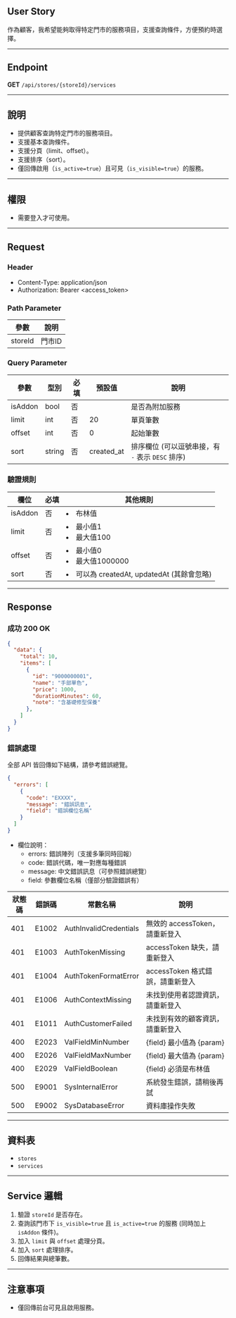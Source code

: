 ## User Story

作為顧客，我希望能夠取得特定門市的服務項目，支援查詢條件，方便預約時選擇。

---

## Endpoint

**GET** `/api/stores/{storeId}/services`

---

## 說明

- 提供顧客查詢特定門市的服務項目。
- 支援基本查詢條件。
- 支援分頁（limit、offset）。
- 支援排序（sort）。
- 僅回傳啟用（`is_active=true`）且可見（`is_visible=true`）的服務。

---

## 權限

- 需要登入才可使用。

---

## Request

### Header

- Content-Type: application/json
- Authorization: Bearer <access_token>

### Path Parameter

| 參數    | 說明   |
| ------- | ------ |
| storeId | 門市ID |

### Query Parameter

| 參數    | 型別   | 必填 | 預設值     | 說明                                             |
| ------- | ------ | ---- | ---------- | ------------------------------------------------ |
| isAddon | bool   | 否   |            | 是否為附加服務                                   |
| limit   | int    | 否   | 20         | 單頁筆數                                         |
| offset  | int    | 否   | 0          | 起始筆數                                         |
| sort    | string | 否   | created_at | 排序欄位 (可以逗號串接，有 `-` 表示 `DESC` 排序) |

### 驗證規則

| 欄位    | 必填 | 其他規則                                     |
| ------- | ---- | -------------------------------------------- |
| isAddon | 否   | <li>布林值                                   |
| limit   | 否   | <li>最小值1<li>最大值100                     |
| offset  | 否   | <li>最小值0<li>最大值1000000                 |
| sort    | 否   | <li>可以為 createdAt, updatedAt (其餘會忽略) |

---

## Response

### 成功 200 OK

```json
{
  "data": {
    "total": 10,
    "items": [
      {
        "id": "9000000001",
        "name": "手部單色",
        "price": 1000,
        "durationMinutes": 60,
        "note": "含基礎修型保養"
      },
    ]
  }
}
```

### 錯誤處理

全部 API 皆回傳如下結構，請參考錯誤總覽。

```json
{
  "errors": [
    {
      "code": "EXXXX",
      "message": "錯誤訊息",
      "field": "錯誤欄位名稱"
    }
  ]
}
```

- 欄位說明：
  - errors: 錯誤陣列（支援多筆同時回報）
  - code: 錯誤代碼，唯一對應每種錯誤
  - message: 中文錯誤訊息（可參照錯誤總覽）
  - field: 參數欄位名稱（僅部分驗證錯誤有）

| 狀態碼 | 錯誤碼 | 常數名稱               | 說明                             |
| ------ | ------ | ---------------------- | -------------------------------- |
| 401    | E1002  | AuthInvalidCredentials | 無效的 accessToken，請重新登入   |
| 401    | E1003  | AuthTokenMissing       | accessToken 缺失，請重新登入     |
| 401    | E1004  | AuthTokenFormatError   | accessToken 格式錯誤，請重新登入 |
| 401    | E1006  | AuthContextMissing     | 未找到使用者認證資訊，請重新登入 |
| 401    | E1011  | AuthCustomerFailed     | 未找到有效的顧客資訊，請重新登入 |
| 400    | E2023  | ValFieldMinNumber      | {field} 最小值為 {param}         |
| 400    | E2026  | ValFieldMaxNumber      | {field} 最大值為 {param}         |
| 400    | E2029  | ValFieldBoolean        | {field} 必須是布林值             |
| 500    | E9001  | SysInternalError       | 系統發生錯誤，請稍後再試         |
| 500    | E9002  | SysDatabaseError       | 資料庫操作失敗                   |

---

## 資料表

- `stores`
- `services`

---

## Service 邏輯

1. 驗證 `storeId` 是否存在。
2. 查詢該門市下 `is_visible=true` 且 `is_active=true` 的服務 (同時加上 `isAddon` 條件)。
3. 加入 `limit` 與 `offset` 處理分頁。
4. 加入 `sort` 處理排序。
5. 回傳結果與總筆數。

---

## 注意事項

- 僅回傳前台可見且啟用服務。
